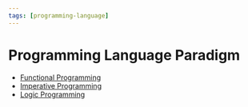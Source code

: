 ```yaml
---
tags: [programming-language]
---
```


# Programming Language Paradigm

- [Functional Programming](202203061121.md)
- [Imperative Programming](202302151958.md)
- [Logic Programming](202302152009.md)
